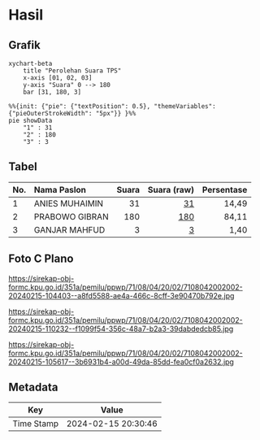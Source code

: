 # Hasil

## Grafik

```mermaid
xychart-beta
    title "Perolehan Suara TPS"
    x-axis [01, 02, 03]
    y-axis "Suara" 0 --> 180
    bar [31, 180, 3]
```

```mermaid
%%{init: {"pie": {"textPosition": 0.5}, "themeVariables": {"pieOuterStrokeWidth": "5px"}} }%%
pie showData
    "1" : 31
    "2" : 180
    "3" : 3
```

## Tabel

| No. | Nama Paslon    | Suara | Suara (raw) | Persentase |
|:--- |:-------------- | -----:| -----------:| ----------:|
| 1   | ANIES MUHAIMIN | 31    | [31][p-1]   | 14,49      |
| 2   | PRABOWO GIBRAN | 180   | [180][p-2]  | 84,11      |
| 3   | GANJAR MAHFUD  | 3     | [3][p-3]    | 1,40       |


[p-1]: https://github.com/gigit-pemilu/pemilu-2024-71-sulawesi-utara/blob/main/pilpres/hitung-suara/sub/71-sulawesi-utara/sub/08-bolaang-mongondow-utara/sub/04-bolangitang-barat/sub/2002-ollot/sub/002-tps/sub/paslon-1.txt
[p-2]: https://github.com/gigit-pemilu/pemilu-2024-71-sulawesi-utara/blob/main/pilpres/hitung-suara/sub/71-sulawesi-utara/sub/08-bolaang-mongondow-utara/sub/04-bolangitang-barat/sub/2002-ollot/sub/002-tps/sub/paslon-2.txt
[p-3]: https://github.com/gigit-pemilu/pemilu-2024-71-sulawesi-utara/blob/main/pilpres/hitung-suara/sub/71-sulawesi-utara/sub/08-bolaang-mongondow-utara/sub/04-bolangitang-barat/sub/2002-ollot/sub/002-tps/sub/paslon-3.txt

## Foto C Plano

https://sirekap-obj-formc.kpu.go.id/351a/pemilu/ppwp/71/08/04/20/02/7108042002002-20240215-104403--a8fd5588-ae4a-466c-8cff-3e90470b792e.jpg

https://sirekap-obj-formc.kpu.go.id/351a/pemilu/ppwp/71/08/04/20/02/7108042002002-20240215-110232--f1099f54-356c-48a7-b2a3-39dabdedcb85.jpg

https://sirekap-obj-formc.kpu.go.id/351a/pemilu/ppwp/71/08/04/20/02/7108042002002-20240215-105617--3b6931b4-a00d-49da-85dd-fea0cf0a2632.jpg


## Metadata

| Key        | Value               |
| ---------- | ------------------- |
| Time Stamp | 2024-02-15 20:30:46 |



